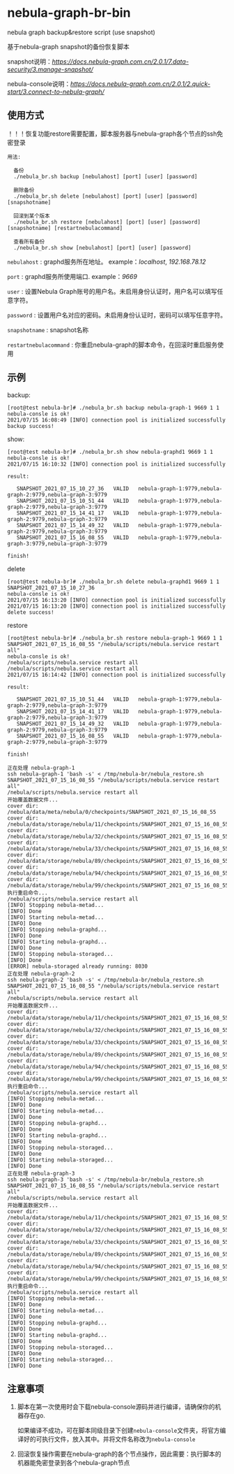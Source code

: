 # nebula-graph-br-bin

nebula graph backup&restore script (use snapshot)

基于nebula-graph snapshot的备份恢复脚本

snapshot说明：*https://docs.nebula-graph.com.cn/2.0.1/7.data-security/3.manage-snapshot/*

nebula-console说明：*https://docs.nebula-graph.com.cn/2.0.1/2.quick-start/3.connect-to-nebula-graph/*

## 使用方式

！！！恢复功能restore需要配置，脚本服务器与nebula-graph各个节点的ssh免密登录

    用法:

      备份
      ./nebula_br.sh backup [nebulahost] [port] [user] [password]

      删除备份
      ./nebula_br.sh delete [nebulahost] [port] [user] [password] [snapshotname]

      回滚到某个版本
      ./nebula_br.sh restore [nebulahost] [port] [user] [password] [snapshotname] [restartnebulacommand]

      查看所有备份
      ./nebula_br.sh show [nebulahost] [port] [user] [password]
      
`nebulahost` : graphd服务所在地址。  example：*localhost*, *192.168.78.12*

`port` : graphd服务所使用端口. example：*9669*

`user` : 设置Nebula Graph账号的用户名。未启用身份认证时，用户名可以填写任意字符。

`password` : 设置用户名对应的密码。未启用身份认证时，密码可以填写任意字符。

`snapshotname` : snapshot名称

`restartnebulacommand` : 你重启nebula-graph的脚本命令，在回滚时重启服务使用

## 示例

backup:

    [root@test nebula-br]# ./nebula_br.sh backup nebula-graph-1 9669 1 1
    nebula-consle is ok!
    2021/07/15 16:08:49 [INFO] connection pool is initialized successfully
    backup success! 
    
show:

    [root@test nebula-br]# ./nebula_br.sh show nebula-graphd1 9669 1 1
    nebula-consle is ok!
    2021/07/15 16:10:32 [INFO] connection pool is initialized successfully

    result:

       SNAPSHOT_2021_07_15_10_27_36   VALID   nebula-graph-1:9779,nebula-graph-2:9779,nebula-graph-3:9779   
       SNAPSHOT_2021_07_15_10_51_44   VALID   nebula-graph-1:9779,nebula-graph-2:9779,nebula-graph-3:9779   
       SNAPSHOT_2021_07_15_14_41_17   VALID   nebula-graph-1:9779,nebula-graph-2:9779,nebula-graph-3:9779   
       SNAPSHOT_2021_07_15_14_49_32   VALID   nebula-graph-1:9779,nebula-graph-2:9779,nebula-graph-3:9779   
       SNAPSHOT_2021_07_15_16_08_55   VALID   nebula-graph-1:9779,nebula-graph-3:9779,nebula-graph-3:9779   

    finish!
    
delete 

    [root@test nebula-br]# ./nebula_br.sh delete nebula-graphd1 9669 1 1 SNAPSHOT_2021_07_15_10_27_36
    nebula-consle is ok!
    2021/07/15 16:13:20 [INFO] connection pool is initialized successfully
    2021/07/15 16:13:20 [INFO] connection pool is initialized successfully
    delete success! 
    
restore

    [root@test nebula-br]# ./nebula_br.sh restore nebula-graph-1 9669 1 1 SNAPSHOT_2021_07_15_16_08_55 "/nebula/scripts/nebula.service restart all"
    nebula-consle is ok!
    /nebula/scripts/nebula.service restart all
    /nebula/scripts/nebula.service restart all
    2021/07/15 16:14:42 [INFO] connection pool is initialized successfully

    result:

       SNAPSHOT_2021_07_15_10_51_44   VALID   nebula-graph-1:9779,nebula-graph-2:9779,nebula-graph-3:9779   
       SNAPSHOT_2021_07_15_14_41_17   VALID   nebula-graph-1:9779,nebula-graph-2:9779,nebula-graph-3:9779   
       SNAPSHOT_2021_07_15_14_49_32   VALID   nebula-graph-1:9779,nebula-graph-2:9779,nebula-graph-3:9779   
       SNAPSHOT_2021_07_15_16_08_55   VALID   nebula-graph-1:9779,nebula-graph-2:9779,nebula-graph-3:9779   

    finish!

    正在处理 nebula-graph-1
    ssh nebula-graph-1 'bash -s' < /tmp/nebula-br/nebula_restore.sh SNAPSHOT_2021_07_15_16_08_55 "/nebula/scripts/nebula.service restart all"
    /nebula/scripts/nebula.service restart all
    开始覆盖数据文件...
    cover dir: /nebula/data/meta/nebula/0/checkpoints/SNAPSHOT_2021_07_15_16_08_55
    cover dir: /nebula/data/storage/nebula/11/checkpoints/SNAPSHOT_2021_07_15_16_08_55
    cover dir: /nebula/data/storage/nebula/32/checkpoints/SNAPSHOT_2021_07_15_16_08_55
    cover dir: /nebula/data/storage/nebula/33/checkpoints/SNAPSHOT_2021_07_15_16_08_55
    cover dir: /nebula/data/storage/nebula/89/checkpoints/SNAPSHOT_2021_07_15_16_08_55
    cover dir: /nebula/data/storage/nebula/94/checkpoints/SNAPSHOT_2021_07_15_16_08_55
    cover dir: /nebula/data/storage/nebula/99/checkpoints/SNAPSHOT_2021_07_15_16_08_55
    执行重启命令...
    /nebula/scripts/nebula.service restart all
    [INFO] Stopping nebula-metad...
    [INFO] Done
    [INFO] Starting nebula-metad...
    [INFO] Done
    [INFO] Stopping nebula-graphd...
    [INFO] Done
    [INFO] Starting nebula-graphd...
    [INFO] Done
    [INFO] Stopping nebula-storaged...
    [INFO] Done
    [ERROR] nebula-storaged already running: 8030
    正在处理 nebula-graph-2
    ssh nebula-graph-2 'bash -s' < /tmp/nebula-br/nebula_restore.sh SNAPSHOT_2021_07_15_16_08_55 "/nebula/scripts/nebula.service restart all"
    /nebula/scripts/nebula.service restart all
    开始覆盖数据文件...
    cover dir: /nebula/data/storage/nebula/11/checkpoints/SNAPSHOT_2021_07_15_16_08_55
    cover dir: /nebula/data/storage/nebula/32/checkpoints/SNAPSHOT_2021_07_15_16_08_55
    cover dir: /nebula/data/storage/nebula/33/checkpoints/SNAPSHOT_2021_07_15_16_08_55
    cover dir: /nebula/data/storage/nebula/89/checkpoints/SNAPSHOT_2021_07_15_16_08_55
    cover dir: /nebula/data/storage/nebula/94/checkpoints/SNAPSHOT_2021_07_15_16_08_55
    cover dir: /nebula/data/storage/nebula/99/checkpoints/SNAPSHOT_2021_07_15_16_08_55
    执行重启命令...
    /nebula/scripts/nebula.service restart all
    [INFO] Stopping nebula-metad...
    [INFO] Done
    [INFO] Starting nebula-metad...
    [INFO] Done
    [INFO] Stopping nebula-graphd...
    [INFO] Done
    [INFO] Starting nebula-graphd...
    [INFO] Done
    [INFO] Stopping nebula-storaged...
    [INFO] Done
    [INFO] Starting nebula-storaged...
    [INFO] Done
    正在处理 nebula-graph-3
    ssh nebula-graph-3 'bash -s' < /tmp/nebula-br/nebula_restore.sh SNAPSHOT_2021_07_15_16_08_55 "/nebula/scripts/nebula.service restart all"
    /nebula/scripts/nebula.service restart all
    开始覆盖数据文件...
    cover dir: /nebula/data/storage/nebula/11/checkpoints/SNAPSHOT_2021_07_15_16_08_55
    cover dir: /nebula/data/storage/nebula/32/checkpoints/SNAPSHOT_2021_07_15_16_08_55
    cover dir: /nebula/data/storage/nebula/33/checkpoints/SNAPSHOT_2021_07_15_16_08_55
    cover dir: /nebula/data/storage/nebula/89/checkpoints/SNAPSHOT_2021_07_15_16_08_55
    cover dir: /nebula/data/storage/nebula/94/checkpoints/SNAPSHOT_2021_07_15_16_08_55
    cover dir: /nebula/data/storage/nebula/99/checkpoints/SNAPSHOT_2021_07_15_16_08_55
    执行重启命令...
    /nebula/scripts/nebula.service restart all
    [INFO] Stopping nebula-metad...
    [INFO] Done
    [INFO] Starting nebula-metad...
    [INFO] Done
    [INFO] Stopping nebula-graphd...
    [INFO] Done
    [INFO] Starting nebula-graphd...
    [INFO] Done
    [INFO] Stopping nebula-storaged...
    [INFO] Done
    [INFO] Starting nebula-storaged...
    [INFO] Done
    


## 注意事项

1. 脚本在第一次使用时会下载nebula-console源码并进行编译，请确保你的机器存在go.
   
   如果编译不成功，可在脚本同级目录下创建`nebula-console`文件夹，将官方编译好的可执行文件，放入其中。并将文件名称改为`nebula-console`
   
2. 回滚恢复操作需要在nebula-graph的各个节点操作，因此需要：执行脚本的机器能免密登录到各个nebula-graph节点
